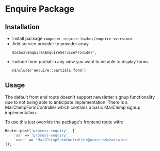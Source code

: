 # Enquire Package

## Installation

- Install package `composer require bozboz/enquire <version>`
- Add service provider to provider array
	```'php
	Bozboz\Enquire\EnquireServiceProvider',
	```
- Include form partial in any view you want to be able to display forms
	```
	@include('enquire::partials.form')
	```

## Usage

The default front end route doesn't support newsletter signup functionality due to not being able to anticipate
implementation. There is a MailChimpFormController which contains a basic MailChimp signup implementation.

To use this just override the package's frontend route with:

```php
Route::post('process-enquiry', [
	'as' => 'process-enquiry',
	'uses' => 'MailChimpFormController@processSubmission'
]);
```
